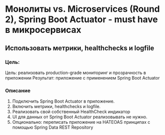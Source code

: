 # Монолиты vs. Microservices (Round 2), Spring Boot Actuator - must have в микросервисах

## Использовать метрики, healthchecks и logfile

### Цель:
Цель: реализовать production-grade мониторинг и прозрачность в приложении
Результат: приложение с применением Spring Boot Actuator

### Описание
1. Подключить Spring Boot Actuator в приложение.
2. Включить метрики, healthchecks и logfile.
3. Реализовать свой собственный HealthCheck индикатор
4. UI для данных от Spring Boot Actuator реализовывать не нужно.
5. Опционально: переписать приложение на HATEOAS принципах с помощью Spring Data REST Repository
